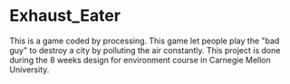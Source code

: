 # Exhaust_Eater
This is a game coded by processing. This game let people play the "bad guy" to destroy a city by polluting the air constantly.
This project is done during the 8 weeks design for environment course in Carnegie Mellon University.
